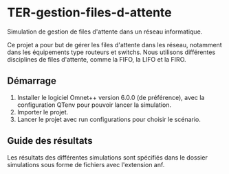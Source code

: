 # TER-gestion-files-d-attente
Simulation de gestion de files d'attente dans un réseau informatique.

Ce projet a pour but de gérer les files d'attente dans les réseau, notamment dans les équipements type routeurs et switchs. Nous utilisons différentes disciplines de files d'attente, comme la FIFO, la LIFO et la FIRO.

## Démarrage
1. Installer le logiciel Omnet++ version 6.0.0 (de préférence), avec la configuration QTenv pour pouvoir lancer la simulation.
2. Importer le projet.
3. Lancer le projet avec run configurations pour choisir le scénario.

## Guide des résultats 
Les résultats des différentes simulations sont spécifiés dans le dossier simulations sous forme de fichiers avec l'extension anf.
